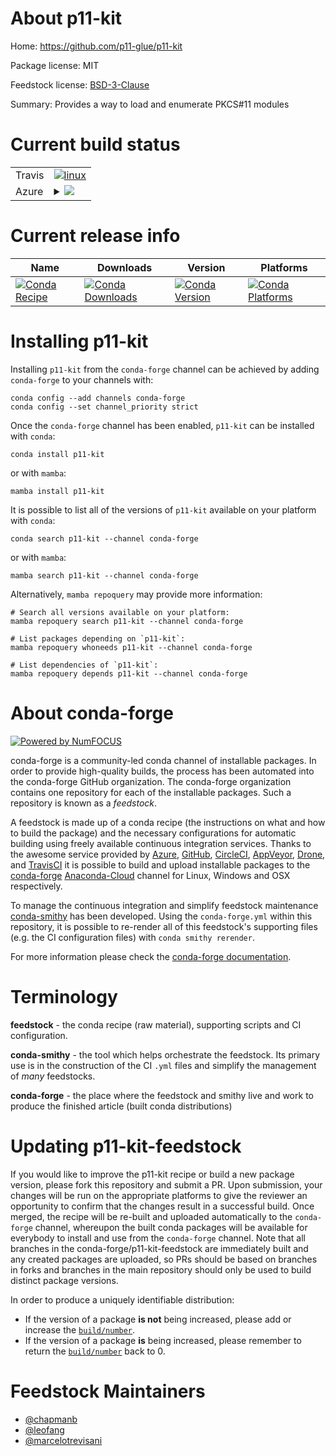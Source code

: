 About p11-kit
=============

Home: https://github.com/p11-glue/p11-kit

Package license: MIT

Feedstock license: [BSD-3-Clause](https://github.com/conda-forge/p11-kit-feedstock/blob/main/LICENSE.txt)

Summary: Provides a way to load and enumerate PKCS#11 modules

Current build status
====================


<table><tr>
    <td>Travis</td>
    <td>
      <a href="https://app.travis-ci.com/conda-forge/p11-kit-feedstock">
        <img alt="linux" src="https://img.shields.io/travis/com/conda-forge/p11-kit-feedstock/main.svg?label=Linux">
      </a>
    </td>
  </tr>
    
  <tr>
    <td>Azure</td>
    <td>
      <details>
        <summary>
          <a href="https://dev.azure.com/conda-forge/feedstock-builds/_build/latest?definitionId=3181&branchName=main">
            <img src="https://dev.azure.com/conda-forge/feedstock-builds/_apis/build/status/p11-kit-feedstock?branchName=main">
          </a>
        </summary>
        <table>
          <thead><tr><th>Variant</th><th>Status</th></tr></thead>
          <tbody><tr>
              <td>linux_64</td>
              <td>
                <a href="https://dev.azure.com/conda-forge/feedstock-builds/_build/latest?definitionId=3181&branchName=main">
                  <img src="https://dev.azure.com/conda-forge/feedstock-builds/_apis/build/status/p11-kit-feedstock?branchName=main&jobName=linux&configuration=linux_64_" alt="variant">
                </a>
              </td>
            </tr><tr>
              <td>linux_aarch64</td>
              <td>
                <a href="https://dev.azure.com/conda-forge/feedstock-builds/_build/latest?definitionId=3181&branchName=main">
                  <img src="https://dev.azure.com/conda-forge/feedstock-builds/_apis/build/status/p11-kit-feedstock?branchName=main&jobName=linux&configuration=linux_aarch64_" alt="variant">
                </a>
              </td>
            </tr><tr>
              <td>linux_ppc64le</td>
              <td>
                <a href="https://dev.azure.com/conda-forge/feedstock-builds/_build/latest?definitionId=3181&branchName=main">
                  <img src="https://dev.azure.com/conda-forge/feedstock-builds/_apis/build/status/p11-kit-feedstock?branchName=main&jobName=linux&configuration=linux_ppc64le_" alt="variant">
                </a>
              </td>
            </tr><tr>
              <td>osx_64</td>
              <td>
                <a href="https://dev.azure.com/conda-forge/feedstock-builds/_build/latest?definitionId=3181&branchName=main">
                  <img src="https://dev.azure.com/conda-forge/feedstock-builds/_apis/build/status/p11-kit-feedstock?branchName=main&jobName=osx&configuration=osx_64_" alt="variant">
                </a>
              </td>
            </tr><tr>
              <td>osx_arm64</td>
              <td>
                <a href="https://dev.azure.com/conda-forge/feedstock-builds/_build/latest?definitionId=3181&branchName=main">
                  <img src="https://dev.azure.com/conda-forge/feedstock-builds/_apis/build/status/p11-kit-feedstock?branchName=main&jobName=osx&configuration=osx_arm64_" alt="variant">
                </a>
              </td>
            </tr>
          </tbody>
        </table>
      </details>
    </td>
  </tr>
</table>

Current release info
====================

| Name | Downloads | Version | Platforms |
| --- | --- | --- | --- |
| [![Conda Recipe](https://img.shields.io/badge/recipe-p11--kit-green.svg)](https://anaconda.org/conda-forge/p11-kit) | [![Conda Downloads](https://img.shields.io/conda/dn/conda-forge/p11-kit.svg)](https://anaconda.org/conda-forge/p11-kit) | [![Conda Version](https://img.shields.io/conda/vn/conda-forge/p11-kit.svg)](https://anaconda.org/conda-forge/p11-kit) | [![Conda Platforms](https://img.shields.io/conda/pn/conda-forge/p11-kit.svg)](https://anaconda.org/conda-forge/p11-kit) |

Installing p11-kit
==================

Installing `p11-kit` from the `conda-forge` channel can be achieved by adding `conda-forge` to your channels with:

```
conda config --add channels conda-forge
conda config --set channel_priority strict
```

Once the `conda-forge` channel has been enabled, `p11-kit` can be installed with `conda`:

```
conda install p11-kit
```

or with `mamba`:

```
mamba install p11-kit
```

It is possible to list all of the versions of `p11-kit` available on your platform with `conda`:

```
conda search p11-kit --channel conda-forge
```

or with `mamba`:

```
mamba search p11-kit --channel conda-forge
```

Alternatively, `mamba repoquery` may provide more information:

```
# Search all versions available on your platform:
mamba repoquery search p11-kit --channel conda-forge

# List packages depending on `p11-kit`:
mamba repoquery whoneeds p11-kit --channel conda-forge

# List dependencies of `p11-kit`:
mamba repoquery depends p11-kit --channel conda-forge
```


About conda-forge
=================

[![Powered by
NumFOCUS](https://img.shields.io/badge/powered%20by-NumFOCUS-orange.svg?style=flat&colorA=E1523D&colorB=007D8A)](https://numfocus.org)

conda-forge is a community-led conda channel of installable packages.
In order to provide high-quality builds, the process has been automated into the
conda-forge GitHub organization. The conda-forge organization contains one repository
for each of the installable packages. Such a repository is known as a *feedstock*.

A feedstock is made up of a conda recipe (the instructions on what and how to build
the package) and the necessary configurations for automatic building using freely
available continuous integration services. Thanks to the awesome service provided by
[Azure](https://azure.microsoft.com/en-us/services/devops/), [GitHub](https://github.com/),
[CircleCI](https://circleci.com/), [AppVeyor](https://www.appveyor.com/),
[Drone](https://cloud.drone.io/welcome), and [TravisCI](https://travis-ci.com/)
it is possible to build and upload installable packages to the
[conda-forge](https://anaconda.org/conda-forge) [Anaconda-Cloud](https://anaconda.org/)
channel for Linux, Windows and OSX respectively.

To manage the continuous integration and simplify feedstock maintenance
[conda-smithy](https://github.com/conda-forge/conda-smithy) has been developed.
Using the ``conda-forge.yml`` within this repository, it is possible to re-render all of
this feedstock's supporting files (e.g. the CI configuration files) with ``conda smithy rerender``.

For more information please check the [conda-forge documentation](https://conda-forge.org/docs/).

Terminology
===========

**feedstock** - the conda recipe (raw material), supporting scripts and CI configuration.

**conda-smithy** - the tool which helps orchestrate the feedstock.
                   Its primary use is in the construction of the CI ``.yml`` files
                   and simplify the management of *many* feedstocks.

**conda-forge** - the place where the feedstock and smithy live and work to
                  produce the finished article (built conda distributions)


Updating p11-kit-feedstock
==========================

If you would like to improve the p11-kit recipe or build a new
package version, please fork this repository and submit a PR. Upon submission,
your changes will be run on the appropriate platforms to give the reviewer an
opportunity to confirm that the changes result in a successful build. Once
merged, the recipe will be re-built and uploaded automatically to the
`conda-forge` channel, whereupon the built conda packages will be available for
everybody to install and use from the `conda-forge` channel.
Note that all branches in the conda-forge/p11-kit-feedstock are
immediately built and any created packages are uploaded, so PRs should be based
on branches in forks and branches in the main repository should only be used to
build distinct package versions.

In order to produce a uniquely identifiable distribution:
 * If the version of a package **is not** being increased, please add or increase
   the [``build/number``](https://docs.conda.io/projects/conda-build/en/latest/resources/define-metadata.html#build-number-and-string).
 * If the version of a package **is** being increased, please remember to return
   the [``build/number``](https://docs.conda.io/projects/conda-build/en/latest/resources/define-metadata.html#build-number-and-string)
   back to 0.

Feedstock Maintainers
=====================

* [@chapmanb](https://github.com/chapmanb/)
* [@leofang](https://github.com/leofang/)
* [@marcelotrevisani](https://github.com/marcelotrevisani/)

